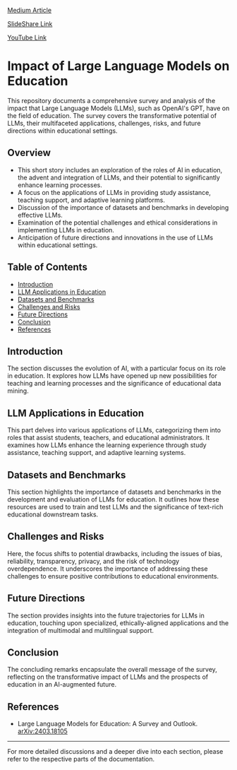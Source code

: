 

[Medium Article](https://medium.com/@saipraneethk181200/impact-of-large-language-models-on-education-e37c9fa4899f)

[SlideShare Link](https://www.slideshare.net/slideshow/role-of-llms-in-education-short-storypptx/267603926)

[YouTube Link](https://youtu.be/-G8MgSUS740)

# Impact of Large Language Models on Education

This repository documents a comprehensive survey and analysis of the impact that Large Language Models (LLMs), such as OpenAI's GPT, have on the field of education. The survey covers the transformative potential of LLMs, their multifaceted applications, challenges, risks, and future directions within educational settings.


## Overview
- This short story includes an exploration of the roles of AI in education, the advent and integration of LLMs, and their potential to significantly enhance learning processes.
- A focus on the applications of LLMs in providing study assistance, teaching support, and adaptive learning platforms.
- Discussion of the importance of datasets and benchmarks in developing effective LLMs.
- Examination of the potential challenges and ethical considerations in implementing LLMs in education.
- Anticipation of future directions and innovations in the use of LLMs within educational settings.


## Table of Contents
- [Introduction](#introduction)
- [LLM Applications in Education](#llm-applications-in-education)
- [Datasets and Benchmarks](#datasets-and-benchmarks)
- [Challenges and Risks](#challenges-and-risks)
- [Future Directions](#future-directions)
- [Conclusion](#conclusion)
- [References](#references)





## Introduction
The section discusses the evolution of AI, with a particular focus on its role in education. It explores how LLMs have opened up new possibilities for teaching and learning processes and the significance of educational data mining.

## LLM Applications in Education
This part delves into various applications of LLMs, categorizing them into roles that assist students, teachers, and educational administrators. It examines how LLMs enhance the learning experience through study assistance, teaching support, and adaptive learning systems.

## Datasets and Benchmarks
This section highlights the importance of datasets and benchmarks in the development and evaluation of LLMs for education. It outlines how these resources are used to train and test LLMs and the significance of text-rich educational downstream tasks.

## Challenges and Risks
Here, the focus shifts to potential drawbacks, including the issues of bias, reliability, transparency, privacy, and the risk of technology overdependence. It underscores the importance of addressing these challenges to ensure positive contributions to educational environments.

## Future Directions
The section provides insights into the future trajectories for LLMs in education, touching upon specialized, ethically-aligned applications and the integration of multimodal and multilingual support.

## Conclusion
The concluding remarks encapsulate the overall message of the survey, reflecting on the transformative impact of LLMs and the prospects of education in an AI-augmented future.

## References
- Large Language Models for Education: A Survey and Outlook. [arXiv:2403.18105](https://arxiv.org/abs/2403.18105)

---

For more detailed discussions and a deeper dive into each section, please refer to the respective parts of the documentation.

